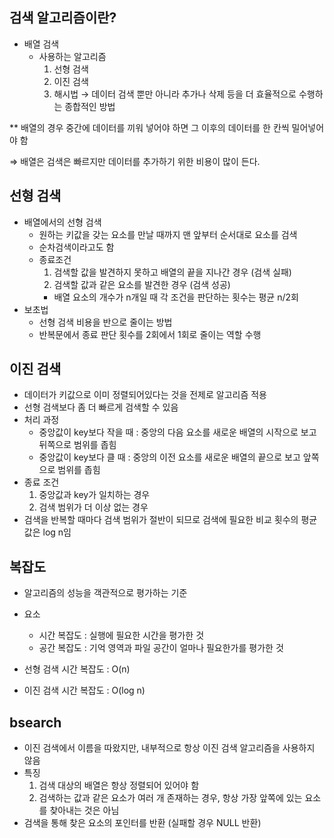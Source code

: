 ## 검색 알고리즘이란?

- 배열 검색
    - 사용하는 알고리즘
        1. 선형 검색
        2. 이진 검색
        3. 해시법 → 데이터 검색 뿐만 아니라 추가나 삭제 등을 더 효율적으로 수행하는 종합적인 방법

** 배열의 경우 중간에 데이터를 끼워 넣어야 하면 그 이후의 데이터를 한 칸씩 밀어넣어야 함

⇒ 배열은 검색은 빠르지만 데이터를 추가하기 위한 비용이 많이 든다.

## 선형 검색

- 배열에서의 선형 검색
    - 원하는 키값을 갖는 요소를 만날 때까지 맨 앞부터 순서대로 요소를 검색
    - 순차검색이라고도 함
    - 종료조건
        1. 검색할 값을 발견하지 못하고 배열의 끝을 지나간 경우 (검색 실패)
        2. 검색할 값과 같은 요소를 발견한 경우 (검색 성공)
        - 배열 요소의 개수가 n개일 때 각 조건을 판단하는 횟수는 평균 n/2회
- 보초법
    - 선형 검색 비용을 반으로 줄이는 방법
    - 반복문에서 종료 판단 횟수를 2회에서 1회로 줄이는 역할 수행

## 이진 검색

- 데이터가 키값으로 이미 정렬되어있다는 것을 전제로 알고리즘 적용
- 선형 검색보다 좀 더 빠르게 검색할 수 있음
- 처리 과정
    - 중앙값이 key보다 작을 때 : 중앙의 다음 요소를 새로운 배열의 시작으로 보고 뒤쪽으로 범위를 좁힘
    - 중앙값이 key보다 클 때 : 중앙의 이전 요소를 새로운 배열의 끝으로 보고 앞쪽으로 범위를 좁힘
- 종료 조건
    1. 중앙값과 key가 일치하는 경우
    2. 검색 범위가 더 이상 없는 경우
- 검색을 반복할 때마다 검색 범위가 절반이 되므로 검색에 필요한 비교 횟수의 평균 값은 log n임

## 복잡도

- 알고리즘의 성능을 객관적으로 평가하는 기준
- 요소
    - 시간 복잡도 : 실행에 필요한 시간을 평가한 것
    - 공간 복잡도 : 기억 영역과 파일 공간이 얼마나 필요한가를 평가한 것
    
- 선형 검색 시간 복잡도 : O(n)
- 이진 검색 시간 복잡도 : O(log n)

## bsearch

- 이진 검색에서 이름을 따왔지만, 내부적으로 항상 이진 검색 알고리즘을 사용하지 않음
- 특징
    1. 검색 대상의 배열은 항상 정렬되어 있어야 함
    2. 검색하는 값과 같은 요소가 여러 개 존재하는 경우, 항상 가장 앞쪽에 있는 요소를 찾아내는 것은 아님
- 검색을 통해 찾은 요소의 포인터를 반환 (실패할 경우 NULL 반환)
